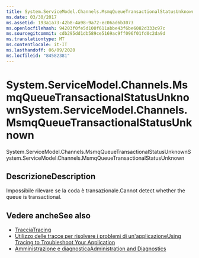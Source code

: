 ```yaml
---
title: System.ServiceModel.Channels.MsmqQueueTransactionalStatusUnknown
ms.date: 03/30/2017
ms.assetid: 193a1a73-42b8-4a98-9a72-ec06ad6b3073
ms.openlocfilehash: 94203f0fe5d100f611abbe43f6be6082d333c97c
ms.sourcegitcommit: cdb295dd1db589ce5169ac9ff096f01fd0c2da9d
ms.translationtype: MT
ms.contentlocale: it-IT
ms.lasthandoff: 06/09/2020
ms.locfileid: "84582381"
---
```

# <a name="systemservicemodelchannelsmsmqqueuetransactionalstatusunknown"></a><span data-ttu-id="06225-102">System.ServiceModel.Channels.MsmqQueueTransactionalStatusUnknown</span><span class="sxs-lookup"><span data-stu-id="06225-102">System.ServiceModel.Channels.MsmqQueueTransactionalStatusUnknown</span></span>
<span data-ttu-id="06225-103">System.ServiceModel.Channels.MsmqQueueTransactionalStatusUnknown</span><span class="sxs-lookup"><span data-stu-id="06225-103">System.ServiceModel.Channels.MsmqQueueTransactionalStatusUnknown</span></span>  
  
## <a name="description"></a><span data-ttu-id="06225-104">Descrizione</span><span class="sxs-lookup"><span data-stu-id="06225-104">Description</span></span>  
 <span data-ttu-id="06225-105">Impossibile rilevare se la coda è transazionale.</span><span class="sxs-lookup"><span data-stu-id="06225-105">Cannot detect whether the queue is transactional.</span></span>  
  
## <a name="see-also"></a><span data-ttu-id="06225-106">Vedere anche</span><span class="sxs-lookup"><span data-stu-id="06225-106">See also</span></span>

- [<span data-ttu-id="06225-107">Traccia</span><span class="sxs-lookup"><span data-stu-id="06225-107">Tracing</span></span>](index.md)
- [<span data-ttu-id="06225-108">Utilizzo delle tracce per risolvere i problemi di un'applicazione</span><span class="sxs-lookup"><span data-stu-id="06225-108">Using Tracing to Troubleshoot Your Application</span></span>](using-tracing-to-troubleshoot-your-application.md)
- [<span data-ttu-id="06225-109">Amministrazione e diagnostica</span><span class="sxs-lookup"><span data-stu-id="06225-109">Administration and Diagnostics</span></span>](../index.md)
